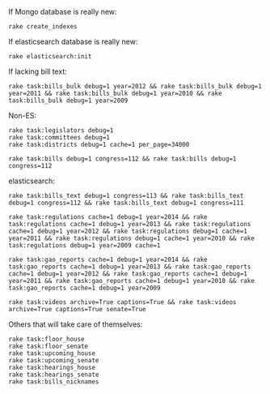 If Mongo database is really new:

	rake create_indexes

If elasticsearch database is really new:

	rake elasticsearch:init

If lacking bill text:

	rake task:bills_bulk debug=1 year=2012 && rake task:bills_bulk debug=1 year=2011 && rake task:bills_bulk debug=1 year=2010 && rake task:bills_bulk debug=1 year=2009

Non-ES:

	rake task:legislators debug=1
	rake task:committees debug=1
	rake task:districts debug=1 cache=1 per_page=34000

	rake task:bills debug=1 congress=112 && rake task:bills debug=1 congress=112

elasticsearch:

	rake task:bills_text debug=1 congress=113 && rake task:bills_text debug=1 congress=112 && rake task:bills_text debug=1 congress=111

	rake task:regulations cache=1 debug=1 year=2014 && rake task:regulations cache=1 debug=1 year=2013 && rake task:regulations cache=1 debug=1 year=2012 && rake task:regulations debug=1 cache=1 year=2011 && rake task:regulations debug=1 cache=1 year=2010 && rake task:regulations debug=1 year=2009 cache=1

	rake task:gao_reports cache=1 debug=1 year=2014 && rake task:gao_reports cache=1 debug=1 year=2013 && rake task:gao_reports cache=1 debug=1 year=2012 && rake task:gao_reports cache=1 debug=1 year=2011 && rake task:gao_reports cache=1 debug=1 year=2010 && rake task:gao_reports cache=1 debug=1 year=2009

	rake task:videos archive=True captions=True && rake task:videos archive=True captions=True senate=True

Others that will take care of themselves:

	rake task:floor_house
	rake task:floor_senate
	rake task:upcoming_house
	rake task:upcoming_senate
	rake task:hearings_house
	rake task:hearings_senate
	rake task:bills_nicknames

